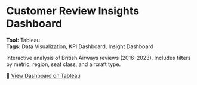 # Customer Review Insights Dashboard

**Tool:** Tableau
<br>
**Tags:** Data Visualization, KPI Dashboard, Insight Dashboard

Interactive analysis of British Airways reviews (2016–2023).
Includes filters by metric, region, seat class, and aircraft type.

🔗 [View Dashboard on Tableau](https://public.tableau.com/views/BritishAirwaysReviews_17412887173600/Dashboard1?:language=en-GB&:sid=&:redirect=auth&:display_count=n&:origin=viz_share_link)
